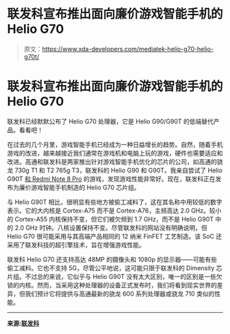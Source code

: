 # 联发科宣布推出面向廉价游戏智能手机的 Helio G70

> 原文：<https://www.xda-developers.com/mediatek-helio-g70-helio-g70t/>

# 联发科宣布推出面向廉价游戏智能手机的 Helio G70

联发科已经默默公布了 Helio G70 处理器，它是 Helio G90/G90T 的低端替代产品。看看吧！

在过去的几个月里，游戏智能手机已经成为一种日益增长的趋势。自然，随着手机游戏的改进，越来越接近我们通常在游戏机和电脑上玩的游戏，硬件也需要适应和改进。高通和联发科是两家推出针对游戏智能手机优化的芯片的公司，如高通的骁龙 730g T1 和 T2 765g T3，联发科的 Helio G90 和 G90T。我亲自尝试了 Helio G90T [和 Redmi Note 8 Pro](https://www.xda-developers.com/xiaomi-redmi-note-8-pro-review-mid-range-performance-champion/) 的游戏，发现游戏性能非常好。现在，联发科正在发布为廉价游戏智能手机制造的 Helio G70 芯片组。

与 Helio G90T 相比，很明显有些地方被偷工减料了，这在其名称中用较低的数字表示。它的大内核是 Cortex-A75 而不是 Cortex-A76，主频高达 2.0 GHz。较小的 Cortex-A55 内核保持不变，但它们被欠频到 1.7 GHz，而不是 Helio G90T 中的 2.0 GHz 时钟。八核设置保持不变。尽管联发科的网站没有明确说明，但 Helio G70 很可能采用与其高端产品相同的 12 纳米 FinFET 工艺制造。该 SoC 还采用了联发科技的超引擎技术，旨在增强游戏性能。

联发科 Helio G70 还支持高达 48MP 的摄像头和 1080p 的显示器——可能有些偷工减料。它也不支持 5G，尽管公平地说，这可能只限于联发科的 Dimensity 芯片组。不过总的来说，它似乎与 Helio G90T 没有太大区别，唯一的区别是一些欠锁的内核。然而，当采用这种处理器的设备正式发布时，我们将看到现实世界的差异，但我们预计它将提供与高通最新的骁龙 600 系列处理器或骁龙 710 类似的性能。

* * *

**来源:[联发科](https://www.mediatek.com/products/smartphones/mediatek-helio-g70)**